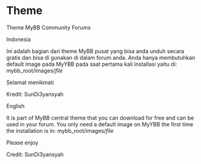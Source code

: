 Theme
=====

Theme MyBB Community Forums

Indonesia

Ini adalah bagian dari theme MyBB pusat yang bisa anda unduh secara gratis dan bisa di gunakan di dalam forum anda.
Anda hanya membutuhkan default image pada MyYBB pada saat pertama kali installasi yaitu di:
mybb_root/images/*file*

Selamat menikmati

Kredit: SunDi3yansyah


English

It is part of MyBB central theme that you can download for free and can be used in your forum.
You only need a default image on MyYBB the first time the installation is in:
mybb_root/images/*file*

Please enjoy

Credit: SunDi3yansyah
